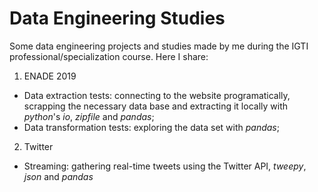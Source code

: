 # Data Engineering Studies

Some data engineering projects and studies made by me during the IGTI professional/specialization course. Here I share:

1. ENADE 2019
  * Data extraction tests: connecting to the website programatically, scrapping the necessary data base and extracting it locally with _python_'s _io_, _zipfile_ and _pandas_;
  * Data transformation tests: exploring the data set with _pandas_;

2. Twitter 
  * Streaming: gathering real-time tweets using the Twitter API, _tweepy_, _json_ and _pandas_
